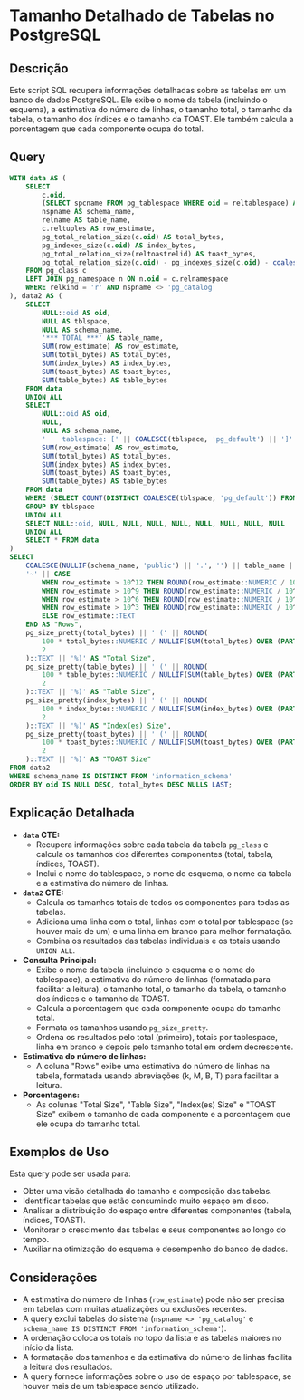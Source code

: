# Tamanho Detalhado de Tabelas no PostgreSQL

## Descrição

Este script SQL recupera informações detalhadas sobre as tabelas em um banco de dados PostgreSQL. Ele exibe o nome da tabela (incluindo o esquema), a estimativa do número de linhas, o tamanho total, o tamanho da tabela, o tamanho dos índices e o tamanho da TOAST. Ele também calcula a porcentagem que cada componente ocupa do total.

## Query

```sql
WITH data AS (
    SELECT
        c.oid,
        (SELECT spcname FROM pg_tablespace WHERE oid = reltablespace) AS tblspace,
        nspname AS schema_name,
        relname AS table_name,
        c.reltuples AS row_estimate,
        pg_total_relation_size(c.oid) AS total_bytes,
        pg_indexes_size(c.oid) AS index_bytes,
        pg_total_relation_size(reltoastrelid) AS toast_bytes,
        pg_total_relation_size(c.oid) - pg_indexes_size(c.oid) - coalesce(pg_total_relation_size(reltoastrelid), 0) AS table_bytes
    FROM pg_class c
    LEFT JOIN pg_namespace n ON n.oid = c.relnamespace
    WHERE relkind = 'r' AND nspname <> 'pg_catalog'
), data2 AS (
    SELECT
        NULL::oid AS oid,
        NULL AS tblspace,
        NULL AS schema_name,
        '*** TOTAL ***' AS table_name,
        SUM(row_estimate) AS row_estimate,
        SUM(total_bytes) AS total_bytes,
        SUM(index_bytes) AS index_bytes,
        SUM(toast_bytes) AS toast_bytes,
        SUM(table_bytes) AS table_bytes
    FROM data
    UNION ALL
    SELECT
        NULL::oid AS oid,
        NULL,
        NULL AS schema_name,
        '    tablespace: [' || COALESCE(tblspace, 'pg_default') || ']' AS table_name,
        SUM(row_estimate) AS row_estimate,
        SUM(total_bytes) AS total_bytes,
        SUM(index_bytes) AS index_bytes,
        SUM(toast_bytes) AS toast_bytes,
        SUM(table_bytes) AS table_bytes
    FROM data
    WHERE (SELECT COUNT(DISTINCT COALESCE(tblspace, 'pg_default')) FROM data) > 1 -- don't show this part if there are no custom tablespaces
    GROUP BY tblspace
    UNION ALL
    SELECT NULL::oid, NULL, NULL, NULL, NULL, NULL, NULL, NULL, NULL
    UNION ALL
    SELECT * FROM data
)
SELECT
    COALESCE(NULLIF(schema_name, 'public') || '.', '') || table_name || COALESCE(' [' || tblspace || ']', '') AS "Table",
    '~' || CASE
        WHEN row_estimate > 10^12 THEN ROUND(row_estimate::NUMERIC / 10^12::NUMERIC, 0)::TEXT || 'T'
        WHEN row_estimate > 10^9 THEN ROUND(row_estimate::NUMERIC / 10^9::NUMERIC, 0)::TEXT || 'B'
        WHEN row_estimate > 10^6 THEN ROUND(row_estimate::NUMERIC / 10^6::NUMERIC, 0)::TEXT || 'M'
        WHEN row_estimate > 10^3 THEN ROUND(row_estimate::NUMERIC / 10^3::NUMERIC, 0)::TEXT || 'k'
        ELSE row_estimate::TEXT
    END AS "Rows",
    pg_size_pretty(total_bytes) || ' (' || ROUND(
        100 * total_bytes::NUMERIC / NULLIF(SUM(total_bytes) OVER (PARTITION BY (schema_name IS NULL), LEFT(table_name, 3) = '***'), 0),
        2
    )::TEXT || '%)' AS "Total Size",
    pg_size_pretty(table_bytes) || ' (' || ROUND(
        100 * table_bytes::NUMERIC / NULLIF(SUM(table_bytes) OVER (PARTITION BY (schema_name IS NULL), LEFT(table_name, 3) = '***'), 0),
        2
    )::TEXT || '%)' AS "Table Size",
    pg_size_pretty(index_bytes) || ' (' || ROUND(
        100 * index_bytes::NUMERIC / NULLIF(SUM(index_bytes) OVER (PARTITION BY (schema_name IS NULL), LEFT(table_name, 3) = '***'), 0),
        2
    )::TEXT || '%)' AS "Index(es) Size",
    pg_size_pretty(toast_bytes) || ' (' || ROUND(
        100 * toast_bytes::NUMERIC / NULLIF(SUM(toast_bytes) OVER (PARTITION BY (schema_name IS NULL), LEFT(table_name, 3) = '***'), 0),
        2
    )::TEXT || '%)' AS "TOAST Size"
FROM data2
WHERE schema_name IS DISTINCT FROM 'information_schema'
ORDER BY oid IS NULL DESC, total_bytes DESC NULLS LAST;
```

## Explicação Detalhada

* **`data` CTE:**
    * Recupera informações sobre cada tabela da tabela `pg_class` e calcula os tamanhos dos diferentes componentes (total, tabela, índices, TOAST).
    * Inclui o nome do tablespace, o nome do esquema, o nome da tabela e a estimativa do número de linhas.
* **`data2` CTE:**
    * Calcula os tamanhos totais de todos os componentes para todas as tabelas.
    * Adiciona uma linha com o total, linhas com o total por tablespace (se houver mais de um) e uma linha em branco para melhor formatação.
    * Combina os resultados das tabelas individuais e os totais usando `UNION ALL`.
* **Consulta Principal:**
    * Exibe o nome da tabela (incluindo o esquema e o nome do tablespace), a estimativa do número de linhas (formatada para facilitar a leitura), o tamanho total, o tamanho da tabela, o tamanho dos índices e o tamanho da TOAST.
    * Calcula a porcentagem que cada componente ocupa do tamanho total.
    * Formata os tamanhos usando `pg_size_pretty`.
    * Ordena os resultados pelo total (primeiro), totais por tablespace, linha em branco e depois pelo tamanho total em ordem decrescente.
* **Estimativa do número de linhas:**
    * A coluna "Rows" exibe uma estimativa do número de linhas na tabela, formatada usando abreviações (k, M, B, T) para facilitar a leitura.
* **Porcentagens:**
    * As colunas "Total Size", "Table Size", "Index(es) Size" e "TOAST Size" exibem o tamanho de cada componente e a porcentagem que ele ocupa do tamanho total.

## Exemplos de Uso

Esta query pode ser usada para:

* Obter uma visão detalhada do tamanho e composição das tabelas.
* Identificar tabelas que estão consumindo muito espaço em disco.
* Analisar a distribuição do espaço entre diferentes componentes (tabela, índices, TOAST).
* Monitorar o crescimento das tabelas e seus componentes ao longo do tempo.
* Auxiliar na otimização do esquema e desempenho do banco de dados.

## Considerações

* A estimativa do número de linhas (`row_estimate`) pode não ser precisa em tabelas com muitas atualizações ou exclusões recentes.
* A query exclui tabelas do sistema (`nspname <> 'pg_catalog'` e `schema_name IS DISTINCT FROM 'information_schema'`).
* A ordenação coloca os totais no topo da lista e as tabelas maiores no início da lista.
* A formatação dos tamanhos e da estimativa do número de linhas facilita a leitura dos resultados.
* A query fornece informações sobre o uso de espaço por tablespace, se houver mais de um tablespace sendo utilizado.
